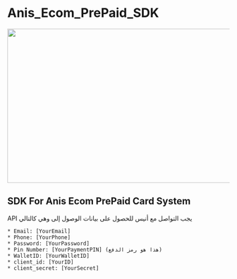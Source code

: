 
# Anis_Ecom_PrePaid_SDK
<img align="center" src="https://scontent.fmji3-1.fna.fbcdn.net/v/t1.6435-9/137241694_190825399406425_5015995402072650863_n.jpg?_nc_cat=103&ccb=1-5&_nc_sid=e3f864&_nc_ohc=jQQgo3ROwE0AX9fT0tD&_nc_ht=scontent.fmji3-1.fna&oh=00_AT8JJ2sZSSlCLvp_E2rlXwaCXbbd1kyBLkchAWkt8sB8iA&oe=62512952" width="700" height="350" />

SDK For Anis Ecom PrePaid Card System
-
API  يجب التواصل مع أنيس للحصول على بيانات الوصول إلى 
 وهي كالتالي 
 
	* Email: [YourEmail]
	* Phone: [YourPhone]
	* Password: [YourPassword]
	* Pin Number: [YourPaymentPIN] (هذا هو رمز الدفع)
	* WalletID: [YourWalletID]
	* client_id: [YourID]
	* client_secret: [YourSecret]

<br><br><br><br><br><br><br><br><br><br><br><br>
